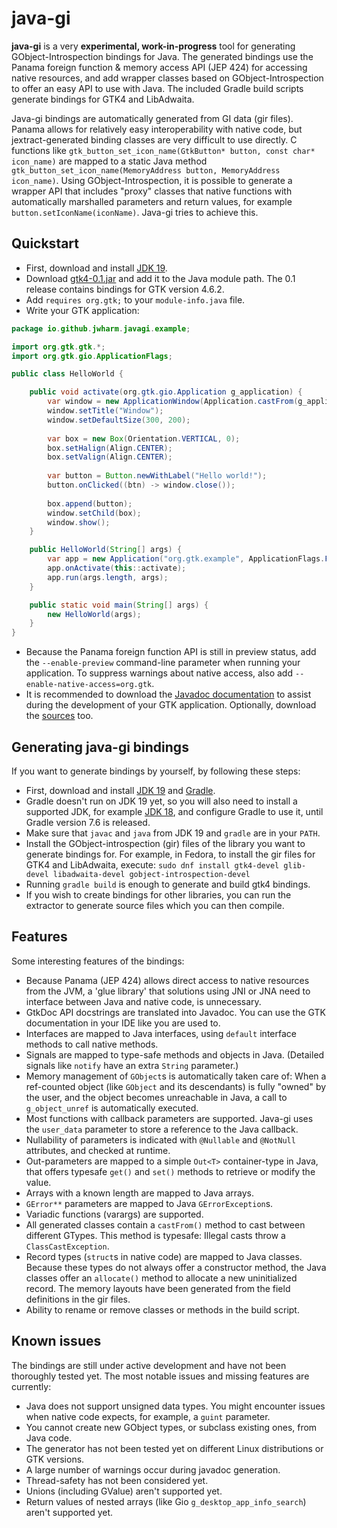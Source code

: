 # java-gi

**java-gi** is a very **experimental, work-in-progress** tool for generating GObject-Introspection bindings for Java. The generated bindings use the Panama foreign function & memory access API (JEP 424) for accessing native resources, and add wrapper classes based on GObject-Introspection to offer an easy API to use with Java. The included Gradle build scripts generate bindings for GTK4 and LibAdwaita.

Java-gi bindings are automatically generated from GI data (gir files).
Panama allows for relatively easy interoperability with native code, but jextract-generated binding classes are very difficult to use directly.
C functions like `gtk_button_set_icon_name(GtkButton* button, const char* icon_name)` are mapped to a static Java method `gtk_button_set_icon_name(MemoryAddress button, MemoryAddress icon_name)`.
Using GObject-Introspection, it is possible to generate a wrapper API that includes "proxy" classes that native functions with automatically marshalled parameters and return values, for example `button.setIconName(iconName)`.
Java-gi tries to achieve this.

## Quickstart

- First, download and install [JDK 19](https://jdk.java.net/19/).
- Download [gtk4-0.1.jar](https://github.com/jwharm/java-gi/releases/download/v0.1/gtk4-0.1.jar) and add it to the Java module path. The 0.1 release contains bindings for GTK version 4.6.2.
- Add `requires org.gtk;` to your `module-info.java` file.
- Write your GTK application:

```java
package io.github.jwharm.javagi.example;

import org.gtk.gtk.*;
import org.gtk.gio.ApplicationFlags;

public class HelloWorld {

    public void activate(org.gtk.gio.Application g_application) {
        var window = new ApplicationWindow(Application.castFrom(g_application));
        window.setTitle("Window");
        window.setDefaultSize(300, 200);
        
        var box = new Box(Orientation.VERTICAL, 0);
        box.setHalign(Align.CENTER);
        box.setValign(Align.CENTER);
        
        var button = Button.newWithLabel("Hello world!");
        button.onClicked((btn) -> window.close());
        
        box.append(button);
        window.setChild(box);
        window.show();
    }

    public HelloWorld(String[] args) {
        var app = new Application("org.gtk.example", ApplicationFlags.FLAGS_NONE);
        app.onActivate(this::activate);
        app.run(args.length, args);
    }

    public static void main(String[] args) {
        new HelloWorld(args);
    }
}
```

- Because the Panama foreign function API is still in preview status, add the `--enable-preview` command-line parameter when running your application. To suppress warnings about native access, also add `--enable-native-access=org.gtk`.
- It is recommended to download the [Javadoc documentation](https://github.com/jwharm/java-gi/releases/download/v0.1/gtk4-0.1-javadoc.jar) to assist during the development of your GTK application. Optionally, download the [sources](https://github.com/jwharm/java-gi/releases/download/v0.1/gtk4-0.1-sources.jar) too.

## Generating java-gi bindings

If you want to generate bindings by yourself, by following these steps:
- First, download and install [JDK 19](https://jdk.java.net/19/) and [Gradle](https://gradle.org/).
- Gradle doesn't run on JDK 19 yet, so you will also need to install a supported JDK, for example [JDK 18](https://jdk.java.net/18/), and configure Gradle to use it, until Gradle version 7.6 is released.
- Make sure that `javac` and `java` from JDK 19 and `gradle` are in your `PATH`.
- Install the GObject-introspection (gir) files of the library you want to generate bindings for. 
  For example, in Fedora, to install the gir files for GTK4 and LibAdwaita, execute: `sudo dnf install gtk4-devel glib-devel libadwaita-devel gobject-introspection-devel`
- Running `gradle build` is enough to generate and build gtk4 bindings.
- If you wish to create bindings for other libraries, you can run the extractor to generate source files which you can then compile.

## Features

Some interesting features of the bindings:
* Because Panama (JEP 424) allows direct access to native resources from the JVM, a 'glue library' that solutions using JNI or JNA need to interface between Java and native code, is unnecessary.
* GtkDoc API docstrings are translated into Javadoc. You can use the GTK documentation in your IDE like you are used to.
* Interfaces are mapped to Java interfaces, using `default` interface methods to call native methods.
* Signals are mapped to type-safe methods and objects in Java. (Detailed signals like `notify` have an extra `String` parameter.)
* Memory management of `GObject`s is automatically taken care of: When a ref-counted object (like `GObject` and its descendants) is fully "owned" by the user, and the object becomes unreachable in Java, a call to `g_object_unref` is automatically executed.
* Most functions with callback parameters are supported. Java-gi uses the `user_data` parameter to store a reference to the Java callback.
* Nullability of parameters is indicated with `@Nullable` and `@NotNull` attributes, and checked at runtime.
* Out-parameters are mapped to a simple `Out<T>` container-type in Java, that offers typesafe `get()` and `set()` methods to retrieve or modify the value.
* Arrays with a known length are mapped to Java arrays.
* `GError**` parameters are mapped to Java `GErrorException`s.
* Variadic functions (varargs) are supported.
* All generated classes contain a `castFrom()` method to cast between different GTypes. This method is typesafe: Illegal casts throw a `ClassCastException`.
* Record types (`struct`s in native code) are mapped to Java classes. Because these types do not always offer a constructor method, the Java classes offer an `allocate()` method to allocate a new uninitialized record. The memory layouts have been generated from the field definitions in the gir files.
* Ability to rename or remove classes or methods in the build script.

## Known issues

The bindings are still under active development and have not been thoroughly tested yet. The most notable issues and missing features are currently:
* Java does not support unsigned data types. You might encounter issues when native code expects, for example, a `guint` parameter.
* You cannot create new GObject types, or subclass existing ones, from Java code.
* The generator has not been tested yet on different Linux distributions or GTK versions.
* A large number of warnings occur during javadoc generation.
* Thread-safety has not been considered yet.
* Unions (including GValue) aren't supported yet.
* Return values of nested arrays (like Gio `g_desktop_app_info_search`) aren't supported yet.
